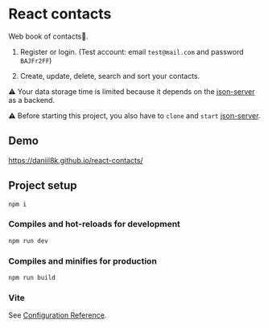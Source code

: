 # React contacts
Web book of contacts📔.

1. Register or login. (Test account: email ```test@mail.com``` and password ```BAJFr2FF```)

2. Create, update, delete, search and sort your contacts.



⚠ Your data storage time is limited because it depends on the [json-server](https://github.com/Daniil8k/json-server) as a backend.

⚠ Before starting this project, you also have to ```clone``` and ```start``` [json-server](https://github.com/Daniil8k/json-server).

## Demo
https://daniil8k.github.io/react-contacts/

## Project setup


```
npm i
```

### Compiles and hot-reloads for development
```
npm run dev
```

### Compiles and minifies for production
```
npm run build
```

### Vite
See [Configuration Reference](https://vitejs.dev/guide/).
